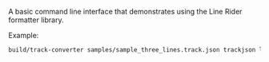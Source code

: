 A basic command line interface that demonstrates using the Line Rider formatter library.

Example:
```bash
build/track-converter samples/sample_three_lines.track.json trackjson lrb samples/sample_output.LRB
```
